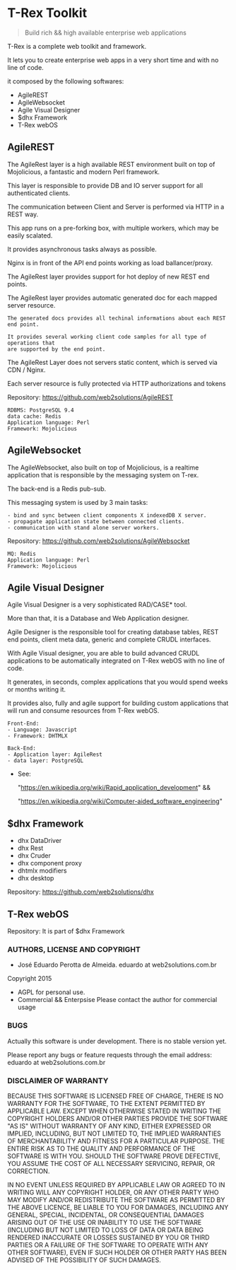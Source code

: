 # T-Rex Toolkit

> Build rich && high available enterprise web applications

T-Rex is a complete web toolkit and framework.

It lets you to create enterprise web apps in a very short time and with no line of code.

it composed by the following softwares:

 - AgileREST
 - AgileWebsocket
 - Agile Visual Designer
 - $dhx Framework
 - T-Rex webOS

## AgileREST

The AgileRest layer is a high available REST environment built on top of Mojolicious, 
a fantastic and modern Perl framework.

This layer is responsible to provide DB and IO server support for all authenticated clients.

The communication between Client and Server is performed via HTTP in a REST way.
 
This app runs on a pre-forking box, with multiple workers, which may be easily scalated.

It provides asynchronous tasks always as possible.
 
Nginx is in front of the API end points working as load ballancer/proxy.
 
The AgileRest layer provides support for hot deploy of new REST end points.
 
The AgileRest layer provides automatic generated doc for each mapped server resource.

	The generated docs provides all techinal informations about each REST end point.
	
	It provides several working client code samples for all type of operations that 
	are supported by the end point.
 
The AgileRest Layer does not servers static content, which is served via CDN / Nginx.
 
Each server resource is fully protected via HTTP authorizations and tokens

Repository: https://github.com/web2solutions/AgileREST


	RDBMS: PostgreSQL 9.4
	data cache: Redis
	Application language: Perl
	Framework: Mojolicious


## AgileWebsocket

The AgileWebsocket, also built on top of Mojolicious, is a realtime application that is responsible by the messaging system on T-rex.

The back-end is a Redis pub-sub.

This messaging system is used by 3 main tasks:

	- bind and sync between client components X indexedDB X server.
	- propagate application state between connected clients.
	- communication with stand alone server workers.

Repository: https://github.com/web2solutions/AgileWebsocket

	
	MQ: Redis
	Application language: Perl
	Framework: Mojolicious


## Agile Visual Designer

Agile Visual Designer is a very sophisticated RAD/CASE* tool. 



More than that, it is a Database and Web Application designer.

Agile Designer is the responsible tool for creating database tables, 
REST end points, client meta data, generic and complete CRUDL interfaces.

With Agile Visual designer, you are able to build advanced CRUDL applications to be 
automatically integrated on T-Rex webOS with no line of code.

It generates, in seconds, complex applications that you would spend weeks or months writing it.

It provides also, fully and agile support for building custom applications that will 
run and consume resources from T-Rex webOS.

	Front-End: 
	- Language: Javascript
	- Framework: DHTMLX

	Back-End:
	- Application layer: AgileRest
	- data layer: PostgreSQL

* See:

	"https://en.wikipedia.org/wiki/Rapid_application_development" &&

	"https://en.wikipedia.org/wiki/Computer-aided_software_engineering"


## $dhx Framework

 - dhx DataDriver
 - dhx Rest
 - dhx Cruder
 - dhx component proxy
 - dhtmlx modifiers
 - dhx desktop


Repository: https://github.com/web2solutions/dhx

## T-Rex webOS

Repository: It is part of $dhx Framework

### AUTHORS, LICENSE AND COPYRIGHT

 - José Eduardo Perotta de Almeida. eduardo at web2solutions.com.br

  Copyright 2015 

- AGPL for personal use.
- Commercial && Enterpsise 
	Please contact the author for commercial usage



### BUGS

Actually this software is under development. There is no stable version yet.

Please report any bugs or feature requests through the email address: eduardo at web2solutions.com.br

### DISCLAIMER OF WARRANTY

BECAUSE THIS SOFTWARE IS LICENSED FREE OF CHARGE, THERE IS NO WARRANTY FOR THE SOFTWARE, TO THE EXTENT PERMITTED BY APPLICABLE LAW. EXCEPT WHEN OTHERWISE STATED IN WRITING THE COPYRIGHT HOLDERS AND/OR OTHER PARTIES PROVIDE THE SOFTWARE "AS IS" WITHOUT WARRANTY OF ANY KIND, EITHER EXPRESSED OR IMPLIED, INCLUDING, BUT NOT LIMITED TO, THE IMPLIED WARRANTIES OF MERCHANTABILITY AND FITNESS FOR A PARTICULAR PURPOSE. THE ENTIRE RISK AS TO THE QUALITY AND PERFORMANCE OF THE SOFTWARE IS WITH YOU. SHOULD THE SOFTWARE PROVE DEFECTIVE, YOU ASSUME THE COST OF ALL NECESSARY SERVICING, REPAIR, OR CORRECTION.

IN NO EVENT UNLESS REQUIRED BY APPLICABLE LAW OR AGREED TO IN WRITING WILL ANY COPYRIGHT HOLDER, OR ANY OTHER PARTY WHO MAY MODIFY AND/OR REDISTRIBUTE THE SOFTWARE AS PERMITTED BY THE ABOVE LICENCE, BE LIABLE TO YOU FOR DAMAGES, INCLUDING ANY GENERAL, SPECIAL, INCIDENTAL, OR CONSEQUENTIAL DAMAGES ARISING OUT OF THE USE OR INABILITY TO USE THE SOFTWARE (INCLUDING BUT NOT LIMITED TO LOSS OF DATA OR DATA BEING RENDERED INACCURATE OR LOSSES SUSTAINED BY YOU OR THIRD PARTIES OR A FAILURE OF THE SOFTWARE TO OPERATE WITH ANY OTHER SOFTWARE), EVEN IF SUCH HOLDER OR OTHER PARTY HAS BEEN ADVISED OF THE POSSIBILITY OF SUCH DAMAGES.

